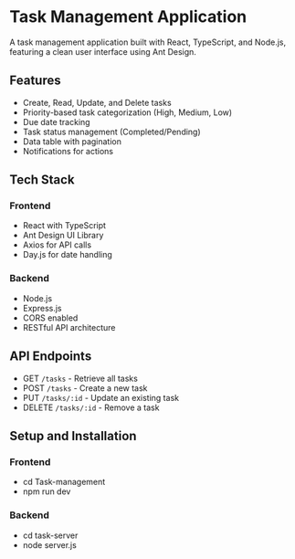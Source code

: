 # Task Management Application

A task management application built with React, TypeScript, and Node.js, featuring a clean user interface using Ant Design.

## Features

- Create, Read, Update, and Delete tasks
- Priority-based task categorization (High, Medium, Low)
- Due date tracking
- Task status management (Completed/Pending)
- Data table with pagination
- Notifications for actions

## Tech Stack

### Frontend
- React with TypeScript
- Ant Design UI Library
- Axios for API calls
- Day.js for date handling

### Backend
- Node.js
- Express.js
- CORS enabled
- RESTful API architecture

## API Endpoints

- GET `/tasks` - Retrieve all tasks
- POST `/tasks` - Create a new task
- PUT `/tasks/:id` - Update an existing task
- DELETE `/tasks/:id` - Remove a task

## Setup and Installation
  ### Frontend
  - cd Task-management
  - npm run dev

  ### Backend
  - cd task-server
  - node server.js